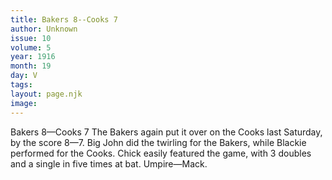 ```yaml
---
title: Bakers 8--Cooks 7
author: Unknown
issue: 10
volume: 5
year: 1916
month: 19
day: V
tags:
layout: page.njk
image:
---
```

Bakers 8—Cooks 7      The Bakers again put it over on the Cooks last Saturday, by the score 8—7.   Big John did the twirling for the Bakers, while Blackie performed for the Cooks.   Chick easily featured the game, with 3 doubles and a single in five times at bat.   Umpire—Mack.   

